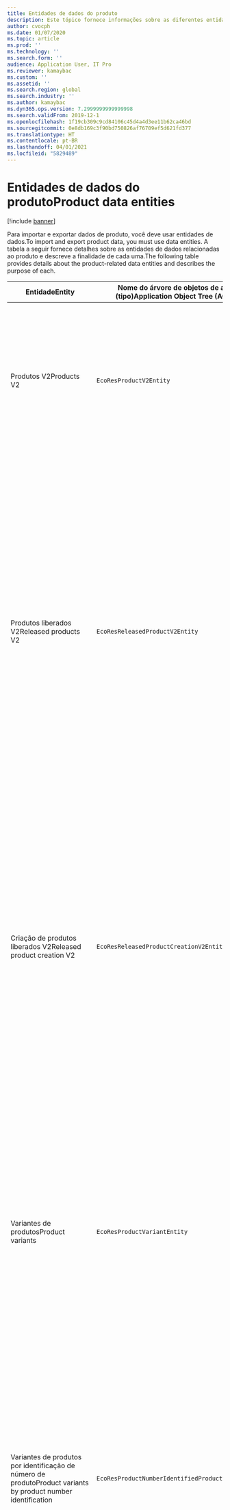 ```yaml
---
title: Entidades de dados do produto
description: Este tópico fornece informações sobre as diferentes entidades que podem ser usadas para importar e exportar dados de produtos.
author: cvocph
ms.date: 01/07/2020
ms.topic: article
ms.prod: ''
ms.technology: ''
ms.search.form: ''
audience: Application User, IT Pro
ms.reviewer: kamaybac
ms.custom: ''
ms.assetid: ''
ms.search.region: global
ms.search.industry: ''
ms.author: kamaybac
ms.dyn365.ops.version: 7.2999999999999998
ms.search.validFrom: 2019-12-1
ms.openlocfilehash: 1f19cb309c9cd84106c45d4a4d3ee11b62ca46bd
ms.sourcegitcommit: 0e8db169c3f90bd750826af76709ef5d621fd377
ms.translationtype: HT
ms.contentlocale: pt-BR
ms.lasthandoff: 04/01/2021
ms.locfileid: "5829489"
---
```

# <a name="product-data-entities"></a><span data-ttu-id="8c924-103">Entidades de dados do produto</span><span class="sxs-lookup"><span data-stu-id="8c924-103">Product data entities</span></span>

[!include [banner](../includes/banner.md)]

<span data-ttu-id="8c924-104">Para importar e exportar dados de produto, você deve usar entidades de dados.</span><span class="sxs-lookup"><span data-stu-id="8c924-104">To import and export product data, you must use data entities.</span></span> <span data-ttu-id="8c924-105">A tabela a seguir fornece detalhes sobre as entidades de dados relacionadas ao produto e descreve a finalidade de cada uma.</span><span class="sxs-lookup"><span data-stu-id="8c924-105">The following table provides details about the product-related data entities and describes the purpose of each.</span></span>

| <span data-ttu-id="8c924-106">Entidade</span><span class="sxs-lookup"><span data-stu-id="8c924-106">Entity</span></span> | <span data-ttu-id="8c924-107">Nome do árvore de objetos de aplicativo (AOT) (tipo)</span><span class="sxs-lookup"><span data-stu-id="8c924-107">Application Object Tree (AOT) name (type)</span></span> | <span data-ttu-id="8c924-108">Observação</span><span class="sxs-lookup"><span data-stu-id="8c924-108">Notes</span></span> |
|--------|-------------------------------------------|-------|
| <span data-ttu-id="8c924-109">Produtos V2</span><span class="sxs-lookup"><span data-stu-id="8c924-109">Products V2</span></span> | `EcoResProductV2Entity` | <span data-ttu-id="8c924-110">Esta entidade é usada para importar e exportar produtos compartilhados e distintos e produtos-mestre.</span><span class="sxs-lookup"><span data-stu-id="8c924-110">This entity is used to import and export shared products-distinct products and product masters.</span></span> <span data-ttu-id="8c924-111">Ele permite atualizações.</span><span class="sxs-lookup"><span data-stu-id="8c924-111">It allows for updates.</span></span> <span data-ttu-id="8c924-112">Ele não oferece suporte a operações SQL baseadas em conjuntos.</span><span class="sxs-lookup"><span data-stu-id="8c924-112">It doesn't support set-based SQL operations.</span></span> <span data-ttu-id="8c924-113">Está habilitado para protocolo de dados abertos (OData).</span><span class="sxs-lookup"><span data-stu-id="8c924-113">It's enabled for Open Data Protocol (OData).</span></span> |
| <span data-ttu-id="8c924-114">Produtos liberados V2</span><span class="sxs-lookup"><span data-stu-id="8c924-114">Released products V2</span></span> | `EcoResReleasedProductV2Entity` | <span data-ttu-id="8c924-115">Esta entidade é usada para importar e exportar produtos liberados e distintos e produtos-mestre.</span><span class="sxs-lookup"><span data-stu-id="8c924-115">This entity is used to import and export released products-distinct products and product masters.</span></span> <span data-ttu-id="8c924-116">Ele permite atualizações.</span><span class="sxs-lookup"><span data-stu-id="8c924-116">It allows for updates.</span></span> <span data-ttu-id="8c924-117">Isso requer que a grade de produto compartilhado já tenha sido criada.</span><span class="sxs-lookup"><span data-stu-id="8c924-117">It requires that the shared product already be created.</span></span> <span data-ttu-id="8c924-118">Quando um novo produto liberado é importado, ocorre uma liberação do produto compartilhado.</span><span class="sxs-lookup"><span data-stu-id="8c924-118">When a new released product is imported, a release of the shared product occurs.</span></span> <span data-ttu-id="8c924-119">Também há entidades separadas que podem ser usadas para importar e exportar os mestres de produtos liberados e lançar variantes distintas.</span><span class="sxs-lookup"><span data-stu-id="8c924-119">There are also separate entities that can be used to import and export released product masters and released distinct variants.</span></span> <span data-ttu-id="8c924-120">Essa entidade não oferece suporte a operações SQL baseadas em conjuntos ou excluir operações.</span><span class="sxs-lookup"><span data-stu-id="8c924-120">This entity doesn't support set-based SQL operations or delete operations.</span></span> <span data-ttu-id="8c924-121">Ele está habilitado para OData.</span><span class="sxs-lookup"><span data-stu-id="8c924-121">It's enabled for OData.</span></span> |
| <span data-ttu-id="8c924-122">Criação de produtos liberados V2</span><span class="sxs-lookup"><span data-stu-id="8c924-122">Released product creation V2</span></span> | `EcoResReleasedProductCreationV2Entity` | <span data-ttu-id="8c924-123">Essa entidade é usada para importar produtos compartilhados e produtos liberados em uma única etapa.</span><span class="sxs-lookup"><span data-stu-id="8c924-123">This entity is used to import shared products and released products in one step.</span></span> <span data-ttu-id="8c924-124">Embora ofereça suporte a exportações, isso não é recomendável porque a finalidade da entidade é a criação de produtos.</span><span class="sxs-lookup"><span data-stu-id="8c924-124">Although it supports exports, that use isn't recommended, because the purpose of the entity is product creation.</span></span> <span data-ttu-id="8c924-125">Ele não oferece suporte a atualizações.</span><span class="sxs-lookup"><span data-stu-id="8c924-125">It doesn't support updates.</span></span> <span data-ttu-id="8c924-126">Ele oferece suporte a um conjunto limitado de campos (campos disponíveis na caixa de diálogo de criação de produtos).</span><span class="sxs-lookup"><span data-stu-id="8c924-126">It supports a limited set of fields (fields that are available in the product creation dialog box).</span></span> <span data-ttu-id="8c924-127">Ele não oferece suporte a operações SQL baseadas em conjuntos.</span><span class="sxs-lookup"><span data-stu-id="8c924-127">It doesn't support set-based SQL operations.</span></span> <span data-ttu-id="8c924-128">Ele não é exposto por meio do OData.</span><span class="sxs-lookup"><span data-stu-id="8c924-128">It isn't exposed through OData.</span></span> |
| <span data-ttu-id="8c924-129">Variantes de produtos</span><span class="sxs-lookup"><span data-stu-id="8c924-129">Product variants</span></span> | `EcoResProductVariantEntity` | <span data-ttu-id="8c924-130">Esta entidade é usada para importar e exportar grades de produtos compartilhados.</span><span class="sxs-lookup"><span data-stu-id="8c924-130">This entity is used to import and export shared product variants.</span></span> <span data-ttu-id="8c924-131">Ele permite atualizações.</span><span class="sxs-lookup"><span data-stu-id="8c924-131">It allows for updates.</span></span> <span data-ttu-id="8c924-132">Ele requer que os valores de dimensão já tenham sido criados.</span><span class="sxs-lookup"><span data-stu-id="8c924-132">It requires that dimension values already be created.</span></span> <span data-ttu-id="8c924-133">A chave de integração é o produto mestre mais as dimensões do produto.</span><span class="sxs-lookup"><span data-stu-id="8c924-133">The integration key is the product master plus product dimensions.</span></span> <span data-ttu-id="8c924-134">Essa entidade não oferece suporte a operações SQL baseadas em conjuntos.</span><span class="sxs-lookup"><span data-stu-id="8c924-134">This entity doesn't support set-based SQL operations.</span></span> <span data-ttu-id="8c924-135">Ele está habilitado para OData.</span><span class="sxs-lookup"><span data-stu-id="8c924-135">It's enabled for OData.</span></span> <span data-ttu-id="8c924-136">Ela oferece suporte a operações de exclusão.</span><span class="sxs-lookup"><span data-stu-id="8c924-136">It supports delete operations.</span></span> <span data-ttu-id="8c924-137">Ela não pode ser estendida por meio da adição de novas dimensões de produto.</span><span class="sxs-lookup"><span data-stu-id="8c924-137">It can't be extended through the addition of new product dimensions.</span></span> |
| <span data-ttu-id="8c924-138">Variantes de produtos por identificação de número de produto</span><span class="sxs-lookup"><span data-stu-id="8c924-138">Product variants by product number identification</span></span> | `EcoResProductNumberIdentifiedProductVariantEntity` | <span data-ttu-id="8c924-139">Esta entidade é usada para importar e exportar grades de produtos compartilhados.</span><span class="sxs-lookup"><span data-stu-id="8c924-139">This entity is used to import and export shared product variants.</span></span> <span data-ttu-id="8c924-140">Ele permite atualizações.</span><span class="sxs-lookup"><span data-stu-id="8c924-140">It allows for updates.</span></span> <span data-ttu-id="8c924-141">Ele requer que os valores de dimensão já tenham sido criados.</span><span class="sxs-lookup"><span data-stu-id="8c924-141">It requires that dimension values already be created.</span></span> <span data-ttu-id="8c924-142">A chave de integração é o número do produto (sendo que a chave de integração para a entidade **Grades de produto** são o produto mestre mais dimensões do produto).</span><span class="sxs-lookup"><span data-stu-id="8c924-142">The integration key is the product number (whereas the integration key for the **Product variants** entity is the product master plus product dimensions).</span></span> |
| <span data-ttu-id="8c924-143">Grades de produtos liberadas</span><span class="sxs-lookup"><span data-stu-id="8c924-143">Released product variants</span></span> | `EcoResReleasedProductVariantEntity` | <span data-ttu-id="8c924-144">Esta entidade é usada para importar e exportar grades de produtos liberados.</span><span class="sxs-lookup"><span data-stu-id="8c924-144">This entity is used to import and export released product variants.</span></span> <span data-ttu-id="8c924-145">Ele permite atualizações.</span><span class="sxs-lookup"><span data-stu-id="8c924-145">It allows for updates.</span></span> <span data-ttu-id="8c924-146">Isso requer que a grade de produto compartilhado já tenha sido criada.</span><span class="sxs-lookup"><span data-stu-id="8c924-146">It requires that shared product variants already be created.</span></span> <span data-ttu-id="8c924-147">Quando uma nova grade de produto é importada, ocorre uma liberação da grade de produto.</span><span class="sxs-lookup"><span data-stu-id="8c924-147">When a new released product variant is imported, a release of the shared product variant occurs.</span></span> <span data-ttu-id="8c924-148">Essa entidade não oferece suporte a operações SQL baseadas em conjuntos.</span><span class="sxs-lookup"><span data-stu-id="8c924-148">This entity doesn't support set-based SQL operations.</span></span> <span data-ttu-id="8c924-149">Ele está habilitado para OData.</span><span class="sxs-lookup"><span data-stu-id="8c924-149">It's enabled for OData.</span></span> <span data-ttu-id="8c924-150">Embora ofereça suporte a operações de exclusão, no momento esse uso causa a corrupção de dados por causa de um bug na plataforma atual.</span><span class="sxs-lookup"><span data-stu-id="8c924-150">Although it supports delete operations, that use currently causes data corruption because of a bug in the current platform.</span></span> <span data-ttu-id="8c924-151">Essa entidade não pode ser estendida por meio da adição de novas dimensões de produto.</span><span class="sxs-lookup"><span data-stu-id="8c924-151">This entity can't be extended through the addition of new product dimensions.</span></span> |
| <span data-ttu-id="8c924-152">Variantes de produtos liberados por identificação de número de produto</span><span class="sxs-lookup"><span data-stu-id="8c924-152">Released product variants by product number identification</span></span> | `EcoResProductNumberIdentifiedReleasedProductVariantEntity` | <span data-ttu-id="8c924-153">Essa entidade se assemelha à entidade **Grades de produto liberados**, mas a chave de integração é o número do produto em vez do produto mestre mais dimensões do produto.</span><span class="sxs-lookup"><span data-stu-id="8c924-153">This entity resembles the **Released product variants** entity, but the integration key is the product number instead of the product master plus product dimensions.</span></span> <span data-ttu-id="8c924-154">Ela não pode ser estendida por meio da adição de novas dimensões de produto.</span><span class="sxs-lookup"><span data-stu-id="8c924-154">It can be extended through the addition of new product dimensions.</span></span> |
| <span data-ttu-id="8c924-155">Produtos liberados comercializáveis</span><span class="sxs-lookup"><span data-stu-id="8c924-155">Sellable released products</span></span> | `EcoResSellableReleasedProductEntity` | <span data-ttu-id="8c924-156">Esta entidade é usada para exportar somente produtos comercializáveis.</span><span class="sxs-lookup"><span data-stu-id="8c924-156">This entity is used to export only sellable products.</span></span> <span data-ttu-id="8c924-157">Os produtos comercializáveis são produtos contendo as informações necessárias para serem usados em uma ordem de venda.</span><span class="sxs-lookup"><span data-stu-id="8c924-157">Sellable products are products that have the information that they require in order to be used in a sales order.</span></span> <span data-ttu-id="8c924-158">As mesmas regras se aplicam quando um produto é validado usando a função **Validar** na página **Produtos liberado**.</span><span class="sxs-lookup"><span data-stu-id="8c924-158">The same rules apply when a product is validated by using the **Validate** function on the **Released products** page.</span></span> |
| <span data-ttu-id="8c924-159">Produtos distintos liberados V2</span><span class="sxs-lookup"><span data-stu-id="8c924-159">Released Distinct products V2</span></span> | `EcoResDistinctProductV2Entity` | <span data-ttu-id="8c924-160">Esta entidade é usada para exportar produtos distintos.</span><span class="sxs-lookup"><span data-stu-id="8c924-160">This entity is used to export distinct products.</span></span> <span data-ttu-id="8c924-161">Esses produtos distintos podem ser produtos, produtos de subtipo e grades de produto.</span><span class="sxs-lookup"><span data-stu-id="8c924-161">Those distinct products can be products, subtype products, and product variants.</span></span> |
| <span data-ttu-id="8c924-162">Produtos mestres liberados V2</span><span class="sxs-lookup"><span data-stu-id="8c924-162">Released products masters V2</span></span> | `EcoResProductMasterV2Entity` | <span data-ttu-id="8c924-163">Esta entidade é usada para importar e exportar produtos mestre.</span><span class="sxs-lookup"><span data-stu-id="8c924-163">This entity is used to import and export product masters.</span></span> <span data-ttu-id="8c924-164">Ela não está habilitada para o gerenciamento de dados.</span><span class="sxs-lookup"><span data-stu-id="8c924-164">It isn't enabled for data management.</span></span> |
| <span data-ttu-id="8c924-165">Item - código de barras</span><span class="sxs-lookup"><span data-stu-id="8c924-165">Item - barcode</span></span> | `EcoResProductBarcodeEntityV3` | <span data-ttu-id="8c924-166">Esta entidade é usada para exportar produtos e códigos de barras.</span><span class="sxs-lookup"><span data-stu-id="8c924-166">This entity is used to export products and bar codes.</span></span> <span data-ttu-id="8c924-167">Esta entidade não permite controle de alterações, atualizações ou exclusões.</span><span class="sxs-lookup"><span data-stu-id="8c924-167">This entity doesn't allow change tracking, updates, or deletes.</span></span> <span data-ttu-id="8c924-168">Para usar o controle de alterações, atualizações ou exclusões em códigos de barras, use a entidade **Associação entre item e código de barras**.</span><span class="sxs-lookup"><span data-stu-id="8c924-168">To use change tracking, updates, or deletes on barcodes, use the **Item - barcode association** entity.</span></span> |
| <span data-ttu-id="8c924-169">Associação entre item e código de barras</span><span class="sxs-lookup"><span data-stu-id="8c924-169">Item - barcode association</span></span> | `EcoResProductBarcodeAssociationEntity` | <span data-ttu-id="8c924-170">Esta entidade é usada para exportar produtos e códigos de barras.</span><span class="sxs-lookup"><span data-stu-id="8c924-170">This entity is used to export products and bar codes.</span></span> <span data-ttu-id="8c924-171">Ela permite controle de alterações, atualizações e exclusões.</span><span class="sxs-lookup"><span data-stu-id="8c924-171">It allows change tracking, updates, and deletes.</span></span> <span data-ttu-id="8c924-172">Para usar a entidade, o recurso *Aprimoramentos de itens e códigos de barras* deve estar habilitado no [gerenciamento de recursos](../../fin-ops-core/fin-ops/get-started/feature-management/feature-management-overview.md).</span><span class="sxs-lookup"><span data-stu-id="8c924-172">To use the entity, the feature *Item - barcode improvements* must be enabled in [feature management](../../fin-ops-core/fin-ops/get-started/feature-management/feature-management-overview.md).</span></span> <span data-ttu-id="8c924-173">Sua chave de entidade é `AssociationID`, que cria a associação entre o código de barras e o produto.</span><span class="sxs-lookup"><span data-stu-id="8c924-173">Its entity key is `AssociationID`, which creates the association between the barcode and the product.</span></span> <span data-ttu-id="8c924-174">Para adicionar suporte a essa chave, a tabela `InventitemBarcodeAssociation` será preenchida para os dados existentes de código de barras do item quando você ativar o recurso.</span><span class="sxs-lookup"><span data-stu-id="8c924-174">To add support for this key, the table `InventitemBarcodeAssociation` will be populated for existing item barcode data when you turn on the feature.</span></span> <span data-ttu-id="8c924-175">A tabela é preenchida por meio de um trabalho em lotes. Se a sua tabela de código de barras tiver muitos registros, talvez seja necessário um tempo significativo para executar o trabalho em lotes.</span><span class="sxs-lookup"><span data-stu-id="8c924-175">The table is populated using a batch job and if your barcode table has a large number of records, it could take significant time to run the batch job.</span></span> <span data-ttu-id="8c924-176">Portanto, é recomendável planejar a habilitação do recurso (e, portanto, executar o trabalho em lotes) em um momento adequado à agenda de trabalho.</span><span class="sxs-lookup"><span data-stu-id="8c924-176">Therefore, we recommend that you plan to enable the feature (and therefore run the batch job) at a time that fits your business schedule.</span></span> |
| <span data-ttu-id="8c924-177">Estados do ciclo de vida de produto</span><span class="sxs-lookup"><span data-stu-id="8c924-177">Product lifecycle states</span></span> | `EcoResProductLifecycleSateEntity` | <span data-ttu-id="8c924-178">Esta entidade é usada para importar e exportar os diferentes estados do ciclo de vida do produto que podem ser atribuídos a um produto.</span><span class="sxs-lookup"><span data-stu-id="8c924-178">This entity is used to import and export the different product lifecycle states that can be assigned to a product.</span></span> |

> [!NOTE]
> <span data-ttu-id="8c924-179">Você pode usar a entidade de dados **Produtos lançados V2** para importar produtos para o sistema somente se o produto compartilhado já foi criado.</span><span class="sxs-lookup"><span data-stu-id="8c924-179">You can use the **Released Products V2** data entity to import products into the system only if the shared product has already been created.</span></span> <span data-ttu-id="8c924-180">Caso contrário, para importar produtos para o sistema, você deve usar a entidade de dados **Criação de produto**.</span><span class="sxs-lookup"><span data-stu-id="8c924-180">Otherwise, to import products into the system, you must use the **Product creation** data entity.</span></span>


[!INCLUDE[footer-include](../../includes/footer-banner.md)]